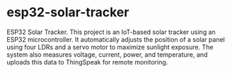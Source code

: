 # esp32-solar-tracker
ESP32 Solar Tracker. This project is an IoT-based solar tracker using an ESP32 microcontroller. It automatically adjusts the position of a solar panel using four LDRs and a servo motor to maximize sunlight exposure. The system also measures voltage, current, power, and temperature, and uploads this data to ThingSpeak for remote monitoring.
